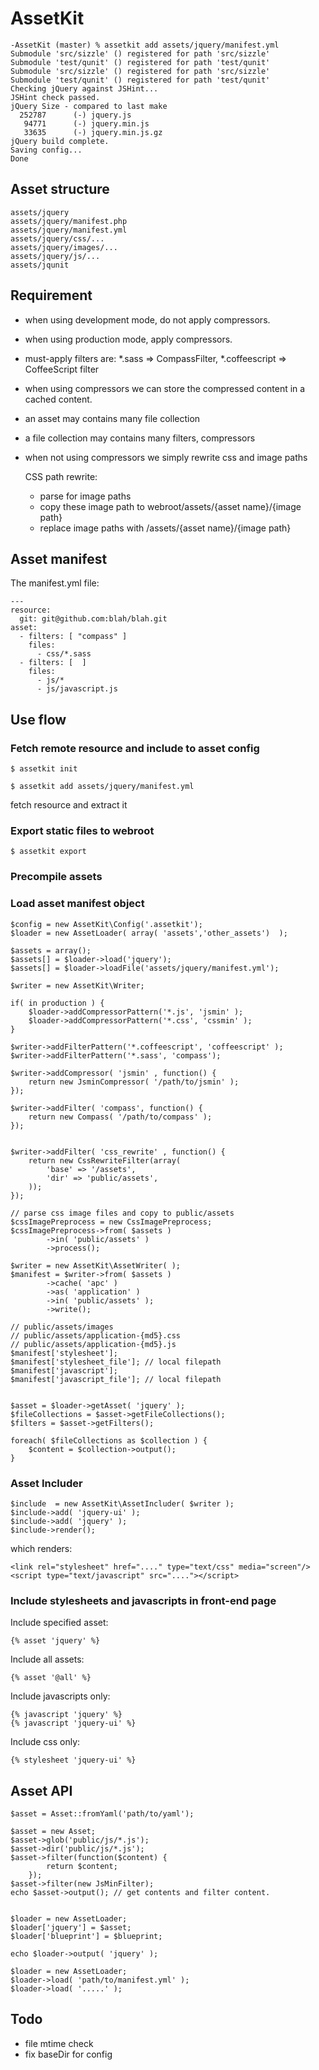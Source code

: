AssetKit
============



    -AssetKit (master) % assetkit add assets/jquery/manifest.yml 
    Submodule 'src/sizzle' () registered for path 'src/sizzle'
    Submodule 'test/qunit' () registered for path 'test/qunit'
    Submodule 'src/sizzle' () registered for path 'src/sizzle'
    Submodule 'test/qunit' () registered for path 'test/qunit'
    Checking jQuery against JSHint...
    JSHint check passed.
    jQuery Size - compared to last make
      252787      (-) jquery.js
       94771      (-) jquery.min.js
       33635      (-) jquery.min.js.gz
    jQuery build complete.
    Saving config...
    Done



## Asset structure

	assets/jquery
	assets/jquery/manifest.php
	assets/jquery/manifest.yml
	assets/jquery/css/...
	assets/jquery/images/...
	assets/jquery/js/...
	assets/jqunit


## Requirement

* when using development mode, do not apply compressors.

* when using production mode, apply compressors.

* must-apply filters are: *.sass => CompassFilter, *.coffeescript => CoffeeScript filter

* when using compressors
  we can store the compressed content in a cached content.

* an asset may contains many file collection

* a file collection may contains many filters, compressors

* when not using compressors
  we simply rewrite css and image paths

  CSS path rewrite:
    * parse for image paths
    * copy these image path to webroot/assets/{asset name}/{image path}
    * replace image paths with /assets/{asset name}/{image path}

## Asset manifest

The manifest.yml file:

    ---
    resource:
      git: git@github.com:blah/blah.git
    asset:
      - filters: [ "compass" ]
        files:
          - css/*.sass
      - filters: [  ]
        files:
          - js/*
          - js/javascript.js


## Use flow

### Fetch remote resource and include to asset config

    $ assetkit init 

    $ assetkit add assets/jquery/manifest.yml

fetch resource and extract it

### Export static files to webroot

    $ assetkit export 

### Precompile assets

### Load asset manifest object

	$config = new AssetKit\Config('.assetkit');
    $loader = new AssetLoader( array( 'assets','other_assets')  );

	$assets = array();
    $assets[] = $loader->load('jquery');
    $assets[] = $loader->loadFile('assets/jquery/manifest.yml');

	$writer = new AssetKit\Writer;

    if( in production ) {
        $loader->addCompressorPattern('*.js', 'jsmin' );
        $loader->addCompressorPattern('*.css', 'cssmin' );
    }

    $writer->addFilterPattern('*.coffeescript', 'coffeescript' );
    $writer->addFilterPattern('*.sass', 'compass');

    $writer->addCompressor( 'jsmin' , function() {
        return new JsminCompressor( '/path/to/jsmin' );
    });

    $writer->addFilter( 'compass', function() {
        return new Compass( '/path/to/compass' );
    });


	$writer->addFilter( 'css_rewrite' , function() {
		return new CssRewriteFilter(array( 
			'base' => '/assets',
			'dir' => 'public/assets',
		));
	});

	// parse css image files and copy to public/assets
	$cssImagePreprocess = new CssImagePreprocess;
	$cssImagePreprocess->from( $assets )
			->in( 'public/assets' )
			->process();

	$writer = new AssetKit\AssetWriter( );
	$manifest = $writer->from( $assets )
			->cache( 'apc' )
			->as( 'application' )
			->in( 'public/assets' );
			->write();

	// public/assets/images
	// public/assets/application-{md5}.css
	// public/assets/application-{md5}.js
	$manifest['stylesheet'];
	$manifest['stylesheet_file']; // local filepath
	$manifest['javascript'];
	$manifest['javascript_file']; // local filepath


    $asset = $loader->getAsset( 'jquery' );
    $fileCollections = $asset->getFileCollections();
    $filters = $asset->getFilters();

	foreach( $fileCollections as $collection ) {
		$content = $collection->output();
	}

### Asset Includer

    $include  = new AssetKit\AssetIncluder( $writer );
    $include->add( 'jquery-ui' );
    $include->add( 'jquery' );
    $include->render();

which renders:

    <link rel="stylesheet" href="...." type="text/css" media="screen"/>
    <script type="text/javascript" src="...."></script>

### Include stylesheets and javascripts in front-end page

Include specified asset:

    {% asset 'jquery' %}

Include all assets:

    {% asset '@all' %}

Include javascripts only:

    {% javascript 'jquery' %}
    {% javascript 'jquery-ui' %}

Include css only:

    {% stylesheet 'jquery-ui' %}

## Asset API

    $asset = Asset::fromYaml('path/to/yaml');

    $asset = new Asset;
    $asset->glob('public/js/*.js');
    $asset->dir('public/js/*.js');
    $asset->filter(function($content) { 
            return $content;
        });
    $asset->filter(new JsMinFilter);
    echo $asset->output(); // get contents and filter content.


    $loader = new AssetLoader;
    $loader['jquery'] = $asset;
    $loader['blueprint'] = $blueprint;

    echo $loader->output( 'jquery' );

    $loader = new AssetLoader;
    $loader->load( 'path/to/manifest.yml' );
    $loader->load( '.....' );


## Todo

* file mtime check
* fix baseDir for config



